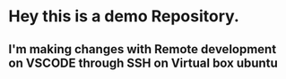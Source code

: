 # Hey this is a demo Repository.

## I'm making changes with Remote development on VSCODE through SSH on Virtual box ubuntu


